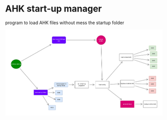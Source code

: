# AHK start-up manager

program to load AHK files without mess the startup folder





<img src="./assets/AHK start-up manager.jpg" alt="AHK start-up manager" style="zoom:67%;" />
